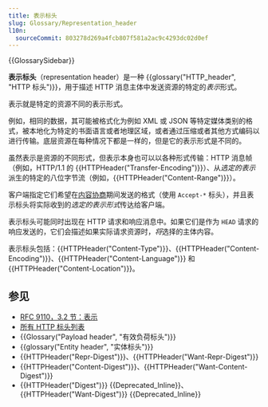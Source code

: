 ```yaml
---
title: 表示标头
slug: Glossary/Representation_header
l10n:
  sourceCommit: 803278d269a4fcb807f581a2ac9c4293dc02d0ef
---
```


{{GlossarySidebar}}

**表示标头**（representation header）是一种 {{glossary("HTTP_header", "HTTP 标头")}}，用于描述 HTTP 消息主体中发送资源的特定的*表示*形式。

表示就是特定的资源不同的表示形式。

例如，相同的数据，其可能被格式化为例如 XML 或 JSON 等特定媒体类别的格式，被本地化为特定的书面语言或者地理区域，或者通过压缩或者其他方式编码以进行传输。底层资源在每种情况下都是一样的，但是它的表示形式是不同的。

虽然表示是资源的不同形式，但表示本身也可以以各种形式传输：HTTP 消息帧（例如，HTTP/1.1 的 {{HTTPHeader("Transfer-Encoding")}}）、从*选定的表示*派生的特定的八位字节流（例如，{{HTTPHeader("Content-Range")}}）。

客户端指定它们希望在[内容协商](/zh-CN/docs/Web/HTTP/Content_negotiation)期间发送的格式（使用 `Accept-*` 标头），并且表示标头将实际收到的*选定的表示形式*传达给客户端。

表示标头可能同时出现在 HTTP 请求和响应消息中。如果它们是作为 `HEAD` 请求的响应发送的，它们会描述如果实际请求资源时，*将*选择的主体内容。

表示标头包括：{{HTTPHeader("Content-Type")}}、{{HTTPHeader("Content-Encoding")}}、{{HTTPHeader("Content-Language")}} 和 {{HTTPHeader("Content-Location")}}。

## 参见

- [RFC 9110，3.2 节：表示](https://httpwg.org/specs/rfc9110.html#representations)
- [所有 HTTP 标头列表](/zh-CN/docs/Web/HTTP/Headers)
- {{Glossary("Payload header", "有效负荷标头")}}
- {{glossary("Entity header", "实体标头")}}
- {{HTTPHeader("Repr-Digest")}}、{{HTTPHeader("Want-Repr-Digest")}}
- {{HTTPHeader("Content-Digest")}}、{{HTTPHeader("Want-Content-Digest")}}
- {{HTTPHeader("Digest")}} {{Deprecated_Inline}}、{{HTTPHeader("Want-Digest")}} {{Deprecated_Inline}}
